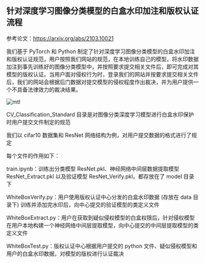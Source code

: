 ## 针对深度学习图像分类模型的白盒水印加注和版权认证流程
参考论文：https://arxiv.org/abs/2103.10021

我们基于 PyTorch 和 Python 制定了针对深度学习图像分类模型的白盒水印加注和版权认证规范，用户按照我们网站的规范，在本地训练自己的模型，将水印数据加注到事先训练好的图像分类模型中，并按照要求提交相关文件后，即可完成对其模型的版权认证。当用户面对侵权行为时，登录我们的网站并按要求提交相关文件后，我们的网站会根据后门数据对提交模型的侵权程度作出裁决，并为用户提供一个不具备法律效力的裁决结果。

![mtl](https://user-images.githubusercontent.com/72694643/168116319-ade3e09d-8ab1-4760-95ac-245087d248b2.png)






CV_Classification_Standard 目录是对图像分类深度学习模型进行白盒水印保护时用户提交文件制定的规范

我们以 cifar10 数据集和 ResNet 网络结构为例，对用户提交数据的格式进行了规定

每个文件的作用如下：

train.ipynb：训练出分类模型 ResNet.pkl、神经网络中间层数据提取模型 ResNet_Extract.pkl 以及验证模型 ResNet_Verify.pkl，都存放在了 model 目录下

WhiteBoxVerify.py：用户使用版权认证中心分发的白盒水印数据 (存放在 data 目录下) 训练并添加完水印后，向中心提交的验证模型的类定义文件

WhiteBoxExtract.py：用户在获取到疑似侵权模型的白盒权限后，针对侵权模型在用户本地构建一个神经网络中间层提取模型，向中心提交的中间层提取模型的类定义文件

WhiteBoxTest.py：版权认证中心根据用户提交的 python 文件、疑似侵权模型和用户的白盒水印数据，对模型的版权进行认证裁决
